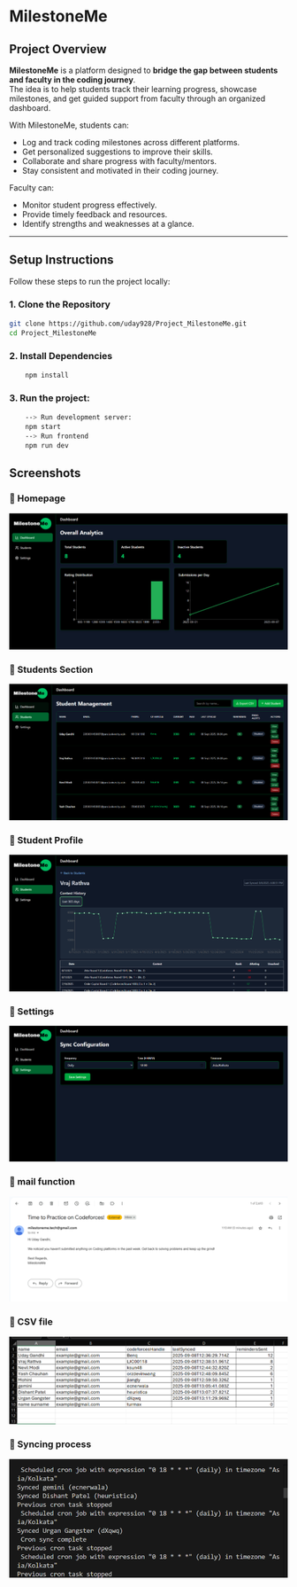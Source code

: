 # MilestoneMe

## Project Overview
**MilestoneMe** is a platform designed to **bridge the gap between students and faculty in the coding journey**.  
The idea is to help students track their learning progress, showcase milestones, and get guided support from faculty through an organized dashboard.  

With MilestoneMe, students can:
- Log and track coding milestones across different platforms.
- Get personalized suggestions to improve their skills.
- Collaborate and share progress with faculty/mentors.
- Stay consistent and motivated in their coding journey.

Faculty can:
- Monitor student progress effectively.
- Provide timely feedback and resources.
- Identify strengths and weaknesses at a glance.

---

## Setup Instructions

Follow these steps to run the project locally:

### 1. Clone the Repository
```bash
git clone https://github.com/uday928/Project_MilestoneMe.git
cd Project_MilestoneMe
```

### 2. Install Dependencies
```bash 
    npm install
```

### 3. Run the project:
```bash 
    --> Run development server:
    npm start
    --> Run frontend
    npm run dev
```

## Screenshots

### 🔹 Homepage
![Homepage](./screenshots/homePage.png)

### 🔹 Students Section
![Students Section](./screenshots/studentsPage.png)

### 🔹 Student Profile
![Student Profile](./screenshots/studentProfile.png)

### 🔹 Settings
![Settings](./screenshots/settings.png)

### 🔹 mail function
![mail function](./screenshots/mail.png)

### 🔹 CSV file
![CSV file](./screenshots/csv.png)

### 🔹 Syncing process
![sync](./screenshots/cronjob.png)
